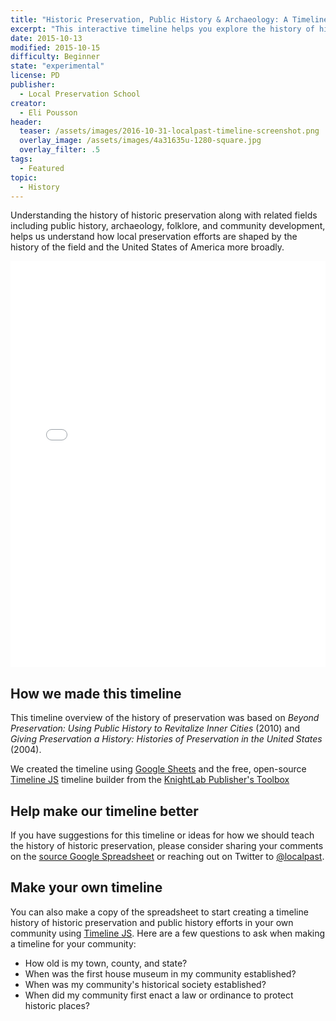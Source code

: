 ```yaml
---
title: "Historic Preservation, Public History & Archaeology: A Timeline History"
excerpt: "This interactive timeline helps you explore the history of historic preservation, archaeology, and public history in the United States of America."
date: 2015-10-13
modified: 2015-10-15
difficulty: Beginner
state: "experimental"
license: PD
publisher:
  - Local Preservation School
creator:
  - Eli Pousson
header:
  teaser: /assets/images/2016-10-31-localpast-timeline-screenshot.png
  overlay_image: /assets/images/4a31635u-1280-square.jpg
  overlay_filter: .5
tags:
  - Featured
topic:
  - History
---
```


Understanding the history of historic preservation along with related fields including public history,  archaeology, folklore, and community development, helps us understand how local preservation efforts are shaped by the history of the field and the United States of America more broadly.  

<div class="full">
<iframe src='//cdn.knightlab.com/libs/timeline3/latest/embed/index.html?source=1l2d4wjWhKNHvbJPllk9PyTBKKvbXr0XXFoh6jFGLsOs&font=Lustria-Lato&lang=en&initial_zoom=1&height=650' width='100%' height='650' frameborder='0'></iframe>
</div>

## How we made this timeline

This timeline overview of the history of preservation was based on _Beyond Preservation: Using Public History to Revitalize Inner Cities_ (2010) and _Giving Preservation a History: Histories of Preservation in the United States_ (2004).

We created the timeline using [Google Sheets](https://www.google.com/sheets/about/) and the free, open-source [Timeline JS](http://timeline.knightlab.com/) timeline builder from the [KnightLab Publisher's Toolbox](https://projects.knightlab.com/#toolbox)

## Help make our timeline better

If you have suggestions for this timeline or ideas for how we should teach the history of historic preservation, please consider sharing your comments on the [source Google Spreadsheet](https://docs.google.com/spreadsheets/d/1l2d4wjWhKNHvbJPllk9PyTBKKvbXr0XXFoh6jFGLsOs/edit?usp=sharing) or reaching out on Twitter to [@localpast](https://twitter.com/localpast/).

## Make your own timeline

You can also make a copy of the spreadsheet to start creating a timeline history of historic preservation and public history efforts in your own community using [Timeline JS](http://timeline.knightlab.com/). Here are a few questions to ask when making a timeline for your community:

- How old is my town, county, and state?
- When was the first house museum in my community established?
- When was my community's historical society established?
- When did my community first enact a law or ordinance to protect historic places?
